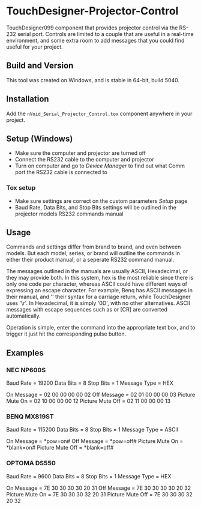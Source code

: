 # TouchDesigner-Projector-Control

TouchDesigner099 component that provides projector control via the RS-232 serial port. Controls are limited to a couple that are useful in a real-time environment, and some extra room to add messages that you could find useful for your project.

## Build and Version
This tool was created on Windows, and is stable in 64-bit, build 5040.

## Installation
Add the ```nVoid_Serial_Projector_Control.tox``` component anywhere in your project.

## Setup (Windows)
- Make sure the computer and projector are turned off
- Connect the RS232 cable to the computer and projector
- Turn on computer and go to *Device Manager* to find out what Comm port the RS232 cable is connected to

### Tox setup
- Make sure settings are correct on the custom parameters *Setup* page
- Baud Rate, Data Bits, and Stop Bits settings will be outlined in the projector models RS232 commands manual

## Usage
Commands and settings differ from brand to brand, and even between models. But each model, series, or brand will outline the commands in either their product manual, or a seperate RS232 command manual.

The messages outlined in the manuals are usually ASCII, Hexadecimal, or they may provide both. In this system, hex is the most reliable since there is only one code per character, whereas ASCII could have different ways of expressing an escape character.
For example, Benq has ASCII messages in their manual, and '<CR>' their syntax for a carriage return, while TouchDesigner uses '\r'. In Hexadecimal, it is simply '0D', with no other alternatives. ASCII messages with escape sequences such as <CR> or [CR] are converted automatically.

Operation is simple, enter the command into the appropriate text box, and to trigger it just hit the corresponding pulse button.

## Examples

### NEC NP600S
Baud Rate = 19200
Data Bits = 8
Stop Bits = 1
Message Type = HEX

On Message = 02 00 00 00 00 02
Off Message = 02 01 00 00 00 03
Picture Mute On = 02 10 00 00 00 12
Picture Mute Off = 02 11 00 00 00 13

### BENQ MX819ST
Baud Rate = 115200
Data Bits = 8
Stop Bits = 1
Message Type = ASCII

On Message = <CR>*pow=on#<CR>
Off Message = <CR>*pow=off#<CR>
Picture Mute On = <CR>*blank=on#<CR>
Picture Mute Off = <CR>*blank=off#<CR>

### OPTOMA DS550
Baud Rate = 9600
Data Bits = 8
Stop Bits = 1
Message Type = HEX

On Message = 7E 30 30 30 30 20 31
Off Message = 7E 30 30 30 30 20 32
Picture Mute On = 7E 30 30 30 32 20 31
Picture Mute Off = 7E 30 30 30 32 20 32
